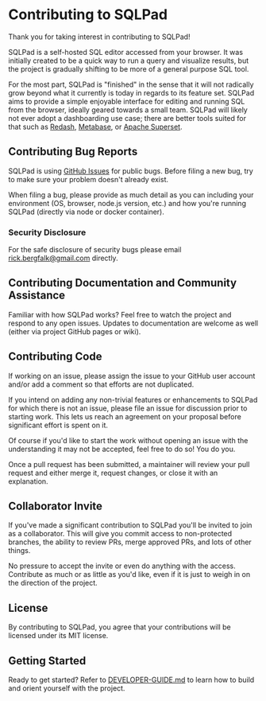 # Contributing to SQLPad

Thank you for taking interest in contributing to SQLPad!

SQLPad is a self-hosted SQL editor accessed from your browser. It was initially created to be a quick way to run a query and visualize results, but the project is gradually shifting to be more of a general purpose SQL tool.

For the most part, SQLPad is "finished" in the sense that it will not radically grow beyond what it currently is today in regards to its feature set. SQLPad aims to provide a simple enjoyable interface for editing and running SQL from the browser, ideally geared towards a small team. SQLPad will likely not ever adopt a dashboarding use case; there are better tools suited for that such as [Redash](https://redash.io/), [Metabase](https://www.metabase.com/), or [Apache Superset](https://github.com/apache/incubator-superset).

## Contributing Bug Reports

SQLPad is using [GitHub Issues](https://github.com/sqlpad/sqlpad/issues) for public bugs. Before filing a new bug, try to make sure your problem doesn't already exist.

When filing a bug, please provide as much detail as you can including your environment (OS, browser, node.js version, etc.) and how you're running SQLPad (directly via node or docker container).

### Security Disclosure

For the safe disclosure of security bugs please email rick.bergfalk@gmail.com directly.

## Contributing Documentation and Community Assistance

Familiar with how SQLPad works? Feel free to watch the project and respond to any open issues. Updates to documentation are welcome as well (either via project GitHub pages or wiki).

## Contributing Code

If working on an issue, please assign the issue to your GitHub user account and/or add a comment so that efforts are not duplicated.

If you intend on adding any non-trivial features or enhancements to SQLPad for which there is not an issue, please file an issue for discussion prior to starting work. This lets us reach an agreement on your proposal before significant effort is spent on it.

Of course if you'd like to start the work without opening an issue with the understanding it may not be accepted, feel free to do so! You do you.

Once a pull request has been submitted, a maintainer will review your pull request and either merge it, request changes, or close it with an explanation.

## Collaborator Invite

If you've made a significant contribution to SQLPad you'll be invited to join as a collaborator. This will give you commit access to non-protected branches, the ability to review PRs, merge approved PRs, and lots of other things.

No pressure to accept the invite or even do anything with the access. Contribute as much or as little as you'd like, even if it is just to weigh in on the direction of the project.

## License

By contributing to SQLPad, you agree that your contributions will be licensed under its MIT license.

## Getting Started

Ready to get started? Refer to [DEVELOPER-GUIDE.md](https://github.com/sqlpad/sqlpad/blob/master/DEVELOPER-GUIDE.md) to learn how to build and orient yourself with the project.
